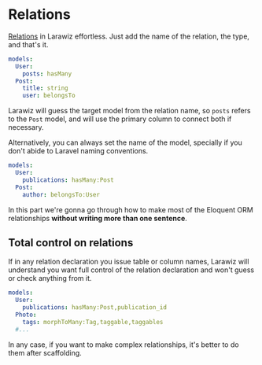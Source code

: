 # Relations

[Relations](https://laravel.com/docs/7.x/eloquent-relationships#one-to-many) in Larawiz effortless. Just add the name of the relation, the type, and that's it.

```yaml
models:
  User:
    posts: hasMany
  Post:
    title: string
    user: belongsTo
```

Larawiz will guess the target model from the relation name, so `posts` refers to the `Post` model, and will use the primary column to connect both if necessary.

Alternatively, you can always set the name of the model, specially if you don't abide to Laravel naming conventions.

```yaml
models:
  User:
    publications: hasMany:Post
  Post:
    author: belongsTo:User
```

In this part we're gonna go through how to make most of the Eloquent ORM relationships **without writing more than one sentence**.

## Total control on relations

If in any relation declaration you issue table or column names, Larawiz will understand you want full control of the relation declaration and won't guess or check anything from it. 

```yaml
models:
  User:
    publications: hasMany:Post,publication_id
  Photo:
    tags: morphToMany:Tag,taggable,taggables
  #...
```

In any case, if you want to make complex relationships, it's better to do them after scaffolding.

